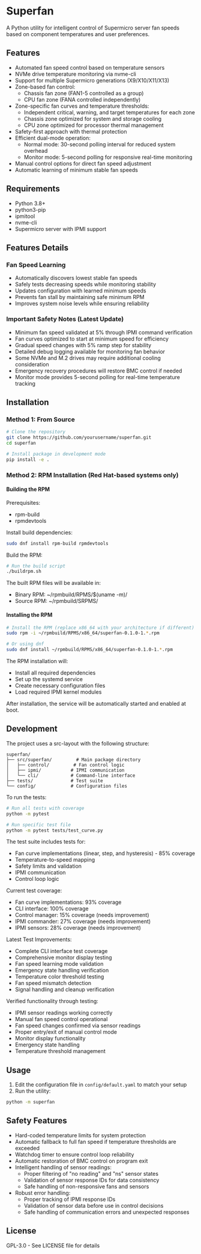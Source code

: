 # Superfan

A Python utility for intelligent control of Supermicro server fan speeds based on component temperatures and user preferences.

## Features

- Automated fan speed control based on temperature sensors
- NVMe drive temperature monitoring via nvme-cli
- Support for multiple Supermicro generations (X9/X10/X11/X13)
- Zone-based fan control:
  * Chassis fan zone (FAN1-5 controlled as a group)
  * CPU fan zone (FANA controlled independently)
- Zone-specific fan curves and temperature thresholds:
  * Independent critical, warning, and target temperatures for each zone
  * Chassis zone optimized for system and storage cooling
  * CPU zone optimized for processor thermal management
- Safety-first approach with thermal protection
- Efficient dual-mode operation:
  * Normal mode: 30-second polling interval for reduced system overhead
  * Monitor mode: 5-second polling for responsive real-time monitoring
- Manual control options for direct fan speed adjustment
- Automatic learning of minimum stable fan speeds

## Requirements

- Python 3.8+
- python3-pip
- ipmitool
- nvme-cli
- Supermicro server with IPMI support

## Features Details

### Fan Speed Learning
- Automatically discovers lowest stable fan speeds
- Safely tests decreasing speeds while monitoring stability
- Updates configuration with learned minimum speeds
- Prevents fan stall by maintaining safe minimum RPM
- Improves system noise levels while ensuring reliability

### Important Safety Notes (Latest Update)
- Minimum fan speed validated at 5% through IPMI command verification
- Fan curves optimized to start at minimum speed for efficiency
- Gradual speed changes with 5% ramp step for stability
- Detailed debug logging available for monitoring fan behavior
- Some NVMe and M.2 drives may require additional cooling consideration
- Emergency recovery procedures will restore BMC control if needed
- Monitor mode provides 5-second polling for real-time temperature tracking

## Installation

### Method 1: From Source

```bash
# Clone the repository
git clone https://github.com/yourusername/superfan.git
cd superfan

# Install package in development mode
pip install -e .
```

### Method 2: RPM Installation (Red Hat-based systems only)

#### Building the RPM

Prerequisites:
- rpm-build
- rpmdevtools

Install build dependencies:
```bash
sudo dnf install rpm-build rpmdevtools
```

Build the RPM:
```bash
# Run the build script
./buildrpm.sh
```

The built RPM files will be available in:
- Binary RPM: ~/rpmbuild/RPMS/$(uname -m)/
- Source RPM: ~/rpmbuild/SRPMS/

#### Installing the RPM

```bash
# Install the RPM (replace x86_64 with your architecture if different)
sudo rpm -i ~/rpmbuild/RPMS/x86_64/superfan-0.1.0-1.*.rpm

# Or using dnf
sudo dnf install ~/rpmbuild/RPMS/x86_64/superfan-0.1.0-1.*.rpm
```

The RPM installation will:
- Install all required dependencies
- Set up the systemd service
- Create necessary configuration files
- Load required IPMI kernel modules

After installation, the service will be automatically started and enabled at boot.

## Development

The project uses a src-layout with the following structure:

```
superfan/
├── src/superfan/         # Main package directory
│   ├── control/         # Fan control logic
│   ├── ipmi/           # IPMI communication
│   └── cli/            # Command-line interface
├── tests/              # Test suite
└── config/             # Configuration files
```

To run the tests:

```bash
# Run all tests with coverage
python -m pytest

# Run specific test file
python -m pytest tests/test_curve.py
```

The test suite includes tests for:
- Fan curve implementations (linear, step, and hysteresis) - 85% coverage
- Temperature-to-speed mapping
- Safety limits and validation
- IPMI communication
- Control loop logic

Current test coverage:
- Fan curve implementations: 93% coverage
- CLI interface: 100% coverage
- Control manager: 15% coverage (needs improvement)
- IPMI commander: 27% coverage (needs improvement)
- IPMI sensors: 28% coverage (needs improvement)

Latest Test Improvements:
- Complete CLI interface test coverage
- Comprehensive monitor display testing
- Fan speed learning mode validation
- Emergency state handling verification
- Temperature color threshold testing
- Fan speed mismatch detection
- Signal handling and cleanup verification

Verified functionality through testing:
- IPMI sensor readings working correctly
- Manual fan speed control operational
- Fan speed changes confirmed via sensor readings
- Proper entry/exit of manual control mode
- Monitor display functionality
- Emergency state handling
- Temperature threshold management

## Usage

1. Edit the configuration file in `config/default.yaml` to match your setup
2. Run the utility:

```bash
python -m superfan
```

## Safety Features

- Hard-coded temperature limits for system protection
- Automatic fallback to full fan speed if temperature thresholds are exceeded
- Watchdog timer to ensure control loop reliability
- Automatic restoration of BMC control on program exit
- Intelligent handling of sensor readings:
  * Proper filtering of "no reading" and "ns" sensor states
  * Validation of sensor response IDs for data consistency
  * Safe handling of non-responsive fans and sensors
- Robust error handling:
  * Proper tracking of IPMI response IDs
  * Validation of sensor data before use in control decisions
  * Safe handling of communication errors and unexpected responses

## License

GPL-3.0 - See LICENSE file for details
